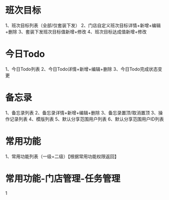 # 班次目标
1、班次目标列表（全部/仅套装下发）
2、门店自定义班次目标详情+新增+编辑+删除
3、套装下发班次目标值新增+修改
4、班次目标达成值新增+修改

# 今日Todo
1、今日Todo列表
2、今日Todo详情+新增+编辑+删除
3、今日Todo完成状态变更

# 备忘录
1、备忘录列表
2、备忘录详情+新增+编辑+删除
3、备忘录置顶/取消置顶
3、操作记录列表
4、模版列表
5、默认分享范围用户列表
6、默认分享范围用户ID列表

# 常用功能
1、常用功能列表（一级+二级）【根据常用功能权限返回】


# 常用功能-门店管理-任务管理
1
